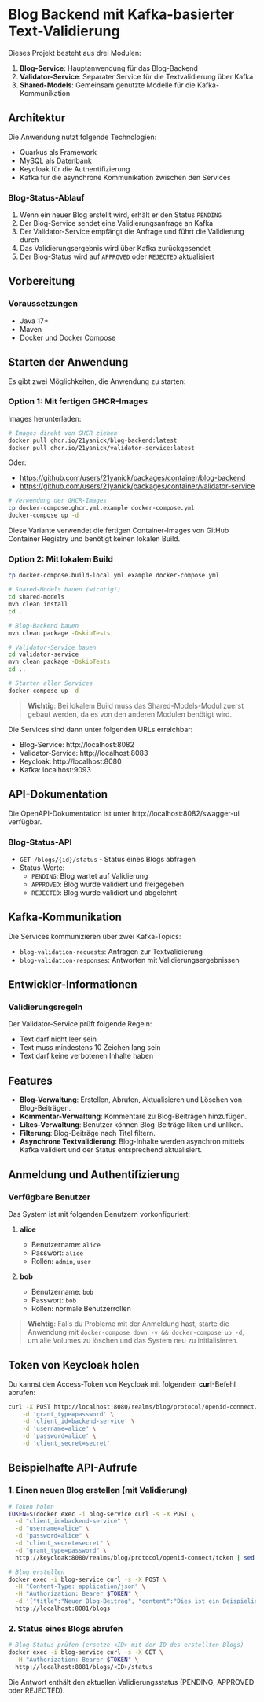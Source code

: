 # Blog Backend mit Kafka-basierter Text-Validierung

Dieses Projekt besteht aus drei Modulen:
1. **Blog-Service**: Hauptanwendung für das Blog-Backend
2. **Validator-Service**: Separater Service für die Textvalidierung über Kafka
3. **Shared-Models**: Gemeinsam genutzte Modelle für die Kafka-Kommunikation

## Architektur

Die Anwendung nutzt folgende Technologien:
- Quarkus als Framework
- MySQL als Datenbank
- Keycloak für die Authentifizierung
- Kafka für die asynchrone Kommunikation zwischen den Services

### Blog-Status-Ablauf

1. Wenn ein neuer Blog erstellt wird, erhält er den Status `PENDING`
2. Der Blog-Service sendet eine Validierungsanfrage an Kafka
3. Der Validator-Service empfängt die Anfrage und führt die Validierung durch
4. Das Validierungsergebnis wird über Kafka zurückgesendet
5. Der Blog-Status wird auf `APPROVED` oder `REJECTED` aktualisiert

## Vorbereitung

### Voraussetzungen

- Java 17+
- Maven
- Docker und Docker Compose

## Starten der Anwendung

Es gibt zwei Möglichkeiten, die Anwendung zu starten:

### Option 1: Mit fertigen GHCR-Images

Images herunterladen:
```bash
# Images direkt von GHCR ziehen
docker pull ghcr.io/21yanick/blog-backend:latest
docker pull ghcr.io/21yanick/validator-service:latest
```

Oder:
- https://github.com/users/21yanick/packages/container/blog-backend
- https://github.com/users/21yanick/packages/container/validator-service


```bash
# Verwendung der GHCR-Images
cp docker-compose.ghcr.yml.example docker-compose.yml
docker-compose up -d
```

Diese Variante verwendet die fertigen Container-Images von GitHub Container Registry und benötigt keinen lokalen Build.

### Option 2: Mit lokalem Build

```bash
cp docker-compose.build-local.yml.example docker-compose.yml

# Shared-Models bauen (wichtig!)
cd shared-models
mvn clean install
cd ..

# Blog-Backend bauen
mvn clean package -DskipTests

# Validator-Service bauen
cd validator-service
mvn clean package -DskipTests
cd ..

# Starten aller Services
docker-compose up -d
```

> **Wichtig**: Bei lokalem Build muss das Shared-Models-Modul zuerst gebaut werden, da es von den anderen Modulen benötigt wird.

Die Services sind dann unter folgenden URLs erreichbar:
- Blog-Service: http://localhost:8082
- Validator-Service: http://localhost:8083
- Keycloak: http://localhost:8080
- Kafka: localhost:9093

## API-Dokumentation

Die OpenAPI-Dokumentation ist unter http://localhost:8082/swagger-ui verfügbar.

### Blog-Status-API

- `GET /blogs/{id}/status` - Status eines Blogs abfragen
- Status-Werte:
  - `PENDING`: Blog wartet auf Validierung
  - `APPROVED`: Blog wurde validiert und freigegeben
  - `REJECTED`: Blog wurde validiert und abgelehnt

## Kafka-Kommunikation

Die Services kommunizieren über zwei Kafka-Topics:
- `blog-validation-requests`: Anfragen zur Textvalidierung
- `blog-validation-responses`: Antworten mit Validierungsergebnissen

## Entwickler-Informationen

### Validierungsregeln

Der Validator-Service prüft folgende Regeln:
- Text darf nicht leer sein
- Text muss mindestens 10 Zeichen lang sein
- Text darf keine verbotenen Inhalte haben

## Features

- **Blog-Verwaltung**: Erstellen, Abrufen, Aktualisieren und Löschen von Blog-Beiträgen.
- **Kommentar-Verwaltung**: Kommentare zu Blog-Beiträgen hinzufügen.
- **Likes-Verwaltung**: Benutzer können Blog-Beiträge liken und unliken.
- **Filterung**: Blog-Beiträge nach Titel filtern.
- **Asynchrone Textvalidierung**: Blog-Inhalte werden asynchron mittels Kafka validiert und der Status entsprechend aktualisiert.

## Anmeldung und Authentifizierung

### Verfügbare Benutzer

Das System ist mit folgenden Benutzern vorkonfiguriert:

1. **alice**
   - Benutzername: `alice`
   - Passwort: `alice`
   - Rollen: `admin`, `user`

2. **bob**
   - Benutzername: `bob`
   - Passwort: `bob`
   - Rollen: normale Benutzerrollen

> **Wichtig**: Falls du Probleme mit der Anmeldung hast, starte die Anwendung mit `docker-compose down -v && docker-compose up -d`, um alle Volumes zu löschen und das System neu zu initialisieren.

## Token von Keycloak holen

Du kannst den Access-Token von Keycloak mit folgendem **curl**-Befehl abrufen:

```bash
curl -X POST http://localhost:8080/realms/blog/protocol/openid-connect/token \
    -d 'grant_type=password' \
    -d 'client_id=backend-service' \
    -d 'username=alice' \
    -d 'password=alice' \
    -d 'client_secret=secret'
```

## Beispielhafte API-Aufrufe

### 1. **Einen neuen Blog erstellen** (mit Validierung)

```bash
# Token holen
TOKEN=$(docker exec -i blog-service curl -s -X POST \
  -d "client_id=backend-service" \
  -d "username=alice" \
  -d "password=alice" \
  -d "client_secret=secret" \
  -d "grant_type=password" \
  http://keycloak:8080/realms/blog/protocol/openid-connect/token | sed -E 's/.*"access_token":"([^"]*).*/\1/')

# Blog erstellen
docker exec -i blog-service curl -s -X POST \
  -H "Content-Type: application/json" \
  -H "Authorization: Bearer $TOKEN" \
  -d '{"title":"Neuer Blog-Beitrag", "content":"Dies ist ein Beispielinhalt für einen neuen Blog-Beitrag."}' \
  http://localhost:8081/blogs
```

### 2. **Status eines Blogs abrufen**

```bash
# Blog-Status prüfen (ersetze <ID> mit der ID des erstellten Blogs)
docker exec -i blog-service curl -s -X GET \
  -H "Authorization: Bearer $TOKEN" \
  http://localhost:8081/blogs/<ID>/status
```

Die Antwort enthält den aktuellen Validierungsstatus (PENDING, APPROVED oder REJECTED).